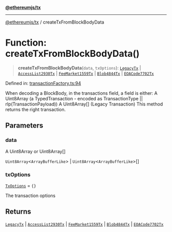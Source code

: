 [**@ethereumjs/tx**](../README.md)

***

[@ethereumjs/tx](../README.md) / createTxFromBlockBodyData

# Function: createTxFromBlockBodyData()

> **createTxFromBlockBodyData**(`data`, `txOptions`): [`LegacyTx`](../classes/LegacyTx.md) \| [`AccessList2930Tx`](../classes/AccessList2930Tx.md) \| [`FeeMarket1559Tx`](../classes/FeeMarket1559Tx.md) \| [`Blob4844Tx`](../classes/Blob4844Tx.md) \| [`EOACode7702Tx`](../classes/EOACode7702Tx.md)

Defined in: [transactionFactory.ts:94](https://github.com/ethereumjs/ethereumjs-monorepo/blob/master/packages/tx/src/transactionFactory.ts#L94)

When decoding a BlockBody, in the transactions field, a field is either:
A Uint8Array (a TypedTransaction - encoded as TransactionType || rlp(TransactionPayload))
A Uint8Array[] (Legacy Transaction)
This method returns the right transaction.

## Parameters

### data

A Uint8Array or Uint8Array[]

`Uint8Array`\<`ArrayBufferLike`\> | `Uint8Array`\<`ArrayBufferLike`\>[]

### txOptions

[`TxOptions`](../interfaces/TxOptions.md) = `{}`

The transaction options

## Returns

[`LegacyTx`](../classes/LegacyTx.md) \| [`AccessList2930Tx`](../classes/AccessList2930Tx.md) \| [`FeeMarket1559Tx`](../classes/FeeMarket1559Tx.md) \| [`Blob4844Tx`](../classes/Blob4844Tx.md) \| [`EOACode7702Tx`](../classes/EOACode7702Tx.md)
